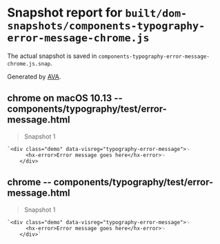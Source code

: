 # Snapshot report for `built/dom-snapshots/components-typography-error-message-chrome.js`

The actual snapshot is saved in `components-typography-error-message-chrome.js.snap`.

Generated by [AVA](https://ava.li).

## chrome on macOS 10.13 -- components/typography/test/error-message.html

> Snapshot 1

    `<div class="demo" data-visreg="typography-error-message">␊
          <hx-error>Error message goes here</hx-error>␊
        </div>

## chrome -- components/typography/test/error-message.html

> Snapshot 1

    `<div class="demo" data-visreg="typography-error-message">␊
          <hx-error>Error message goes here</hx-error>␊
        </div>`